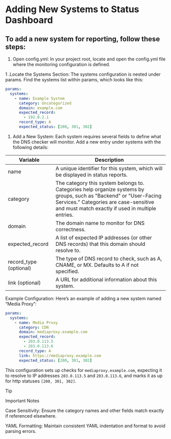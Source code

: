 # Adding New Systems to Status Dashboard
## To add a new system for reporting, follow these steps:

1. Open config.yml: In your project root, locate and open the config.yml file where the monitoring configuration is defined.

1 .Locate the Systems Section: The systems configuration is nested under params. Find the systems list within params, which looks like this:

```yaml
params:
  systems:
    - name: Example System
      category: Uncategorized
      domain: example.com
      expected_record:
        - 192.0.2.1
      record_type: A
      expected_status: [200, 301, 302]
```

1. Add a New System: Each system requires several fields to define what the DNS checker will monitor. Add a new entry under systems with the following details:

| Variable | Description |
|----------|-------------|
| name | A unique identifier for this system, which will be displayed in status reports. |
| category | The category this system belongs to. Categories help organize systems by groups, such as "Backend" or "User-Facing Services." Categories are case-sensitive and must match exactly if used in multiple entries. |
|domain | The domain name to monitor for DNS correctness. |
| expected_record | A list of expected IP addresses (or other DNS records) that this domain should resolve to. |
| record_type (optional) | The type of DNS record to check, such as A, CNAME, or MX. Defaults to A if not specified. |
| link (optional) | A URL for additional information about this system. |


Example Configuration: Here’s an example of adding a new system named “Media Proxy”:

```yaml
params:
  systems:
    - name: Media Proxy
      category: CDN
      domain: mediaproxy.example.com
      expected_record:
        - 203.0.113.5
        - 203.0.113.6
      record_type: A
      link: https://mediaproxy.example.com
      expected_status: [200, 301, 302]
```
This configuration sets up checks for `mediaproxy.example.com`, expecting it to resolve to IP addresses `203.0.113.5` and `203.0.113.6`, and marks it as up for http statuses `[200, 301, 302]`.

> [!TIP]
> Important Notes
> 
> Case Sensitivity: Ensure the category names and other fields match exactly if referenced elsewhere.
> 
> YAML Formatting: Maintain consistent YAML indentation and format to avoid parsing errors.

